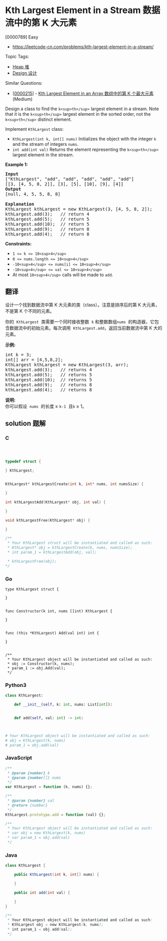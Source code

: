 # Kth Largest Element in a Stream 数据流中的第 K 大元素

[0000789] Easy

- https://leetcode-cn.com/problems/kth-largest-element-in-a-stream/

Topic Tags:

- [Heap 堆](https://leetcode-cn.com/tag/heap/)
- [Design 设计](https://leetcode-cn.com/tag/design/)

Similar Questions:

- [[0000215](https://leetcode-cn.com/problems/kth-largest-element-in-an-array/)] - [Kth Largest Element in an Array 数组中的第 K 个最大元素](./0000215.kth-largest-element-in-an-array.md) (Medium)

Design a class to find the `k<sup>th</sup>` largest element in a stream. Note that it is the `k<sup>th</sup>` largest element in the sorted order, not the `k<sup>th</sup>` distinct element.

Implement `KthLargest` class:

- `KthLargest(int k, int[] nums)` Initializes the object with the integer `k` and the stream of integers `nums`.
- `int add(int val)` Returns the element representing the `k<sup>th</sup>` largest element in the stream.

**Example 1:**

<pre><strong>Input</strong>
["KthLargest", "add", "add", "add", "add", "add"]
[[3, [4, 5, 8, 2]], [3], [5], [10], [9], [4]]
<strong>Output</strong>
[null, 4, 5, 5, 8, 8]

<strong>Explanation</strong>
KthLargest kthLargest = new KthLargest(3, [4, 5, 8, 2]);
kthLargest.add(3);   // return 4
kthLargest.add(5);   // return 5
kthLargest.add(10);  // return 5
kthLargest.add(9);   // return 8
kthLargest.add(4);   // return 8
</pre>

**Constraints:**

- `1 <= k <= 10<sup>4</sup>`
- `0 <= nums.length <= 10<sup>4</sup>`
- `-10<sup>4</sup> <= nums[i] <= 10<sup>4</sup>`
- `-10<sup>4</sup> <= val <= 10<sup>4</sup>`
- At most `10<sup>4</sup>` calls will be made to `add`.

## 翻译

设计一个找到数据流中第 K 大元素的类（class）。注意是排序后的第 K 大元素，不是第 K 个不同的元素。

你的  `KthLargest`  类需要一个同时接收整数  `k` 和整数数组`nums`  的构造器，它包含数据流中的初始元素。每次调用  `KthLargest.add`，返回当前数据流中第 K 大的元素。

**示例:**

<pre>int k = 3;
int[] arr = [4,5,8,2];
KthLargest kthLargest = new KthLargest(3, arr);
kthLargest.add(3);&nbsp; &nbsp;// returns 4
kthLargest.add(5);&nbsp; &nbsp;// returns 5
kthLargest.add(10);&nbsp; // returns 5
kthLargest.add(9);&nbsp; &nbsp;// returns 8
kthLargest.add(4);&nbsp; &nbsp;// returns 8
</pre>

**说明:**  
你可以假设  `nums`  的长度 ≥ `k-1`  且`k` ≥ 1。

## solution 题解

### C

```c



typedef struct {

} KthLargest;


KthLargest* kthLargestCreate(int k, int* nums, int numsSize) {

}

int kthLargestAdd(KthLargest* obj, int val) {

}

void kthLargestFree(KthLargest* obj) {

}

/**
 * Your KthLargest struct will be instantiated and called as such:
 * KthLargest* obj = kthLargestCreate(k, nums, numsSize);
 * int param_1 = kthLargestAdd(obj, val);

 * kthLargestFree(obj);
*/
```

### Go

```golang
type KthLargest struct {

}


func Constructor(k int, nums []int) KthLargest {

}


func (this *KthLargest) Add(val int) int {

}


/**
 * Your KthLargest object will be instantiated and called as such:
 * obj := Constructor(k, nums);
 * param_1 := obj.Add(val);
 */
```

### Python3

```python
class KthLargest:

    def __init__(self, k: int, nums: List[int]):


    def add(self, val: int) -> int:



# Your KthLargest object will be instantiated and called as such:
# obj = KthLargest(k, nums)
# param_1 = obj.add(val)
```

### JavaScript

```javascript
/**
 * @param {number} k
 * @param {number[]} nums
 */
var KthLargest = function (k, nums) {};

/**
 * @param {number} val
 * @return {number}
 */
KthLargest.prototype.add = function (val) {};

/**
 * Your KthLargest object will be instantiated and called as such:
 * var obj = new KthLargest(k, nums)
 * var param_1 = obj.add(val)
 */
```

### Java

```java
class KthLargest {

    public KthLargest(int k, int[] nums) {

    }

    public int add(int val) {

    }
}

/**
 * Your KthLargest object will be instantiated and called as such:
 * KthLargest obj = new KthLargest(k, nums);
 * int param_1 = obj.add(val);
 */
```
